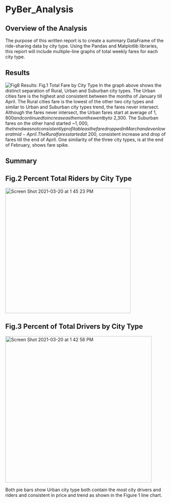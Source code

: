 # PyBer_Analysis
## Overview of the Analysis
The purpose of this written report is to create a summary DataFrame of the ride-sharing data by city type. Using the Pandas and Matplotlib libraries, this report will include multiple-line graphs of total weekly fares for each city type.
## Results 
![Fig8](https://user-images.githubusercontent.com/77812423/111560101-2d392380-8768-11eb-9cfd-5dfe25cff713.png)
Results:
Fig.1 Total Fare by City Type
In the graph above shows the distinct separation of Rural, Urban and Suburban city types.  The Urban cities fare is the highest and consistent between the months of January till April.  The Rural cities fare is the lowest of the other two city types and similar to Urban and Suburban city types trend, the fares never intersect.  Although the fares never intersect, the Urban fares start at average of $1,800 and continued to increase as the months went by to ~$2,300.  The Suburban fares on the other hand started ~$1,000, the trend was not consistently profitable as the fare dropped in March and even lower at mid-April.  The Rural fares started at ~$200, consistent increase and drop of fares till the end of April.  One similarity of the three city types, is at the end of February, shows fare spike.
## Summary 
## Fig.2 Percent Total Riders by City Type


<img width="392" alt="Screen Shot 2021-03-20 at 1 45 23 PM" src="https://user-images.githubusercontent.com/77812423/111880545-88466280-8982-11eb-8463-efe4a07f9c66.png">


## Fig.3 Percent of Total Drivers by City Type


<img width="458" alt="Screen Shot 2021-03-20 at 1 42 56 PM" src="https://user-images.githubusercontent.com/77812423/111880478-49b0a800-8982-11eb-94ef-44df046aa15b.png">




Both pie bars show Urban city type both contain the most city drivers and riders and consistent in price and trend as shown in the Figure 1 line chart.
